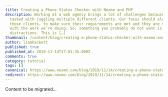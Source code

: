 ```yaml
---
title: Creating a Phone Status Checker with Nexmo and PHP
description: Working at a web agency brings a lot of challenges because we are
  tasked with juggling multiple different clients. Our focus should always be on
  those clients, to make sure their requirements are met and they are satisfied
  with the work we’re doing. So, something you probably do not want is outside
  distractions. This is […]
thumbnail: /content/blog/creating-a-phone-status-checker-with-nexmo-and-php-dr/E_Phone-Status-Checker_1200x600.png
author: liamhackett
published: true
published_at: 2019-11-14T17:01:35.000Z
comments: true
category: tutorial
tags: []
canonical: https://www.nexmo.com/blog/2019/11/14/creating-a-phone-status-checker-with-nexmo-and-php-dr
redirect: https://www.nexmo.com/blog/2019/11/14/creating-a-phone-status-checker-with-nexmo-and-php-dr
---
```


Content to be migrated...

